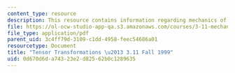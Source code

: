 ```yaml
---
content_type: resource
description: This resource contains information regarding mechanics of materials.
file: https://ol-ocw-studio-app-qa.s3.amazonaws.com/courses/3-11-mechanics-of-materials-fall-1999/0d670d6da74323e2d82562b0c1289635_MIT3_11F99_trans.pdf
file_type: application/pdf
parent_uid: 3c4ff79d-3109-c1dd-4958-feec54686a01
resourcetype: Document
title: "Tensor Transformations \u2013 3.11 Fall 1999"
uid: 0d670d6d-a743-23e2-d825-62b0c1289635
---
```

